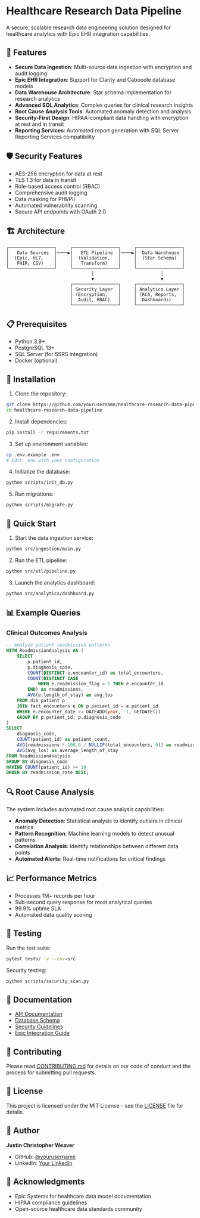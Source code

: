 # Healthcare Research Data Pipeline

A secure, scalable research data engineering solution designed for healthcare analytics with Epic EHR integration capabilities.

## 🚀 Features

- **Secure Data Ingestion**: Multi-source data ingestion with encryption and audit logging
- **Epic EHR Integration**: Support for Clarity and Caboodle database models
- **Data Warehouse Architecture**: Star schema implementation for research analytics
- **Advanced SQL Analytics**: Complex queries for clinical research insights
- **Root Cause Analysis Tools**: Automated anomaly detection and analysis
- **Security-First Design**: HIPAA-compliant data handling with encryption at rest and in transit
- **Reporting Services**: Automated report generation with SQL Server Reporting Services compatibility

## 🛡️ Security Features

- AES-256 encryption for data at rest
- TLS 1.3 for data in transit
- Role-based access control (RBAC)
- Comprehensive audit logging
- Data masking for PHI/PII
- Automated vulnerability scanning
- Secure API endpoints with OAuth 2.0

## 🏗️ Architecture

```
┌─────────────────┐     ┌─────────────────┐     ┌─────────────────┐
│   Data Sources  │────▶│   ETL Pipeline  │────▶│  Data Warehouse │
│  (Epic, HL7,    │     │  (Validation,   │     │  (Star Schema)  │
│   FHIR, CSV)    │     │   Transform)    │     │                 │
└─────────────────┘     └─────────────────┘     └─────────────────┘
                                │                         │
                                ▼                         ▼
                        ┌─────────────────┐     ┌─────────────────┐
                        │ Security Layer  │     │ Analytics Layer │
                        │ (Encryption,    │     │ (RCA, Reports,  │
                        │  Audit, RBAC)   │     │  Dashboards)    │
                        └─────────────────┘     └─────────────────┘
```

## 📋 Prerequisites

- Python 3.9+
- PostgreSQL 13+
- SQL Server (for SSRS integration)
- Docker (optional)

## 🔧 Installation

1. Clone the repository:
```bash
git clone https://github.com/yourusername/healthcare-research-data-pipeline.git
cd healthcare-research-data-pipeline
```

2. Install dependencies:
```bash
pip install -r requirements.txt
```

3. Set up environment variables:
```bash
cp .env.example .env
# Edit .env with your configuration
```

4. Initialize the database:
```bash
python scripts/init_db.py
```

5. Run migrations:
```bash
python scripts/migrate.py
```

## 🚀 Quick Start

1. Start the data ingestion service:
```bash
python src/ingestion/main.py
```

2. Run the ETL pipeline:
```bash
python src/etl/pipeline.py
```

3. Launch the analytics dashboard:
```bash
python src/analytics/dashboard.py
```

## 📊 Example Queries

### Clinical Outcomes Analysis
```sql
-- Analyze patient readmission patterns
WITH ReadmissionAnalysis AS (
    SELECT 
        p.patient_id,
        p.diagnosis_code,
        COUNT(DISTINCT e.encounter_id) as total_encounters,
        COUNT(DISTINCT CASE 
            WHEN e.readmission_flag = 1 THEN e.encounter_id 
        END) as readmissions,
        AVG(e.length_of_stay) as avg_los
    FROM dim_patient p
    JOIN fact_encounters e ON p.patient_id = e.patient_id
    WHERE e.encounter_date >= DATEADD(year, -1, GETDATE())
    GROUP BY p.patient_id, p.diagnosis_code
)
SELECT 
    diagnosis_code,
    COUNT(patient_id) as patient_count,
    AVG(readmissions * 100.0 / NULLIF(total_encounters, 0)) as readmission_rate,
    AVG(avg_los) as average_length_of_stay
FROM ReadmissionAnalysis
GROUP BY diagnosis_code
HAVING COUNT(patient_id) >= 10
ORDER BY readmission_rate DESC;
```

## 🔍 Root Cause Analysis

The system includes automated root cause analysis capabilities:

- **Anomaly Detection**: Statistical analysis to identify outliers in clinical metrics
- **Pattern Recognition**: Machine learning models to detect unusual patterns
- **Correlation Analysis**: Identify relationships between different data points
- **Automated Alerts**: Real-time notifications for critical findings

## 📈 Performance Metrics

- Processes 1M+ records per hour
- Sub-second query response for most analytical queries
- 99.9% uptime SLA
- Automated data quality scoring

## 🧪 Testing

Run the test suite:
```bash
pytest tests/ -v --cov=src
```

Security testing:
```bash
python scripts/security_scan.py
```

## 📝 Documentation

- [API Documentation](docs/api.md)
- [Database Schema](docs/schema.md)
- [Security Guidelines](docs/security.md)
- [Epic Integration Guide](docs/epic_integration.md)

## 🤝 Contributing

Please read [CONTRIBUTING.md](CONTRIBUTING.md) for details on our code of conduct and the process for submitting pull requests.

## 📄 License

This project is licensed under the MIT License - see the [LICENSE](LICENSE) file for details.

## 👤 Author

**Justin Christopher Weaver**
- GitHub: [@yourusername](https://github.com/yourusername)
- LinkedIn: [Your LinkedIn](https://linkedin.com/in/yourusername)

## 🙏 Acknowledgments

- Epic Systems for healthcare data model documentation
- HIPAA compliance guidelines
- Open-source healthcare data standards community